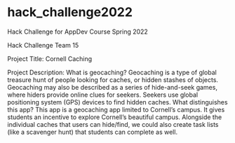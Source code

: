 # hack_challenge2022
Hack Challenge for AppDev Course Spring 2022

Hack Challenge Team 15

Project Title: 
Cornell Caching

Project Description: 
What is geocaching? 
Geocaching is a type of global treasure hunt of people looking for caches, or hidden stashes of objects. Geocaching may also be described as a series of hide-and-seek games, where hiders provide online clues for seekers. Seekers use global positioning system (GPS) devices to find hidden caches.
What distinguishes this app?
This app is a geocaching app limited to Cornell’s campus. It gives students an incentive to explore Cornell’s beautiful campus. Alongside the individual caches that users can hide/find, we could also create task lists (like a scavenger hunt) that students can complete as well.
